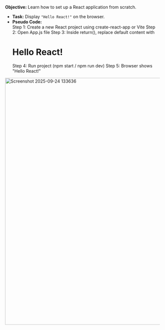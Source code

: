 **Objective:** Learn how to set up a React application from scratch.  
- **Task:** Display `"Hello React!"` on the browser.  
- **Pseudo Code:**  
Step 1: Create a new React project using create-react-app or Vite
Step 2: Open App.js file
Step 3: Inside return(), replace default content with <h1>Hello React!</h1>
Step 4: Run project (npm start / npm run dev)
Step 5: Browser shows "Hello React!"

<img width="1322" height="803" alt="Screenshot 2025-09-24 133636" src="https://github.com/user-attachments/assets/d0cdf17e-48b4-4508-abbc-d3e0a3aede1b" />
